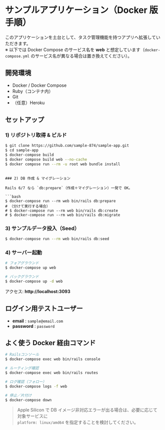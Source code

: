 # サンプルアプリケーション（Docker 版手順）

このアプリケーションを土台として、タスク管理機能を持つアプリへ拡張していただきます。  
※ 以下では Docker Compose のサービス名を **web** と想定しています（`docker-compose.yml` のサービス名が異なる場合は置き換えてください）。

## 開発環境

- Docker / Docker Compose
- Ruby（コンテナ内）
- Git
- （任意）Heroku

## セットアップ

### 1) リポジトリ取得 & ビルド

```bash
$ git clone https://github.com/sample-874/sample-app.git
$ cd sample-app
$ docker-compose build
$ docker compose build web --no-cache
$ docker compose run --rm -u root web bundle install
```

````

### 2) DB 作成 & マイグレーション

Rails 6/7 なら `db:prepare`（作成＋マイグレーション）一発で OK。

```bash
$ docker-compose run --rm web bin/rails db:prepare
# （分けて実行する場合）
# $ docker-compose run --rm web bin/rails db:create
# $ docker-compose run --rm web bin/rails db:migrate
````

### 3) サンプルデータ投入（Seed）

```bash
$ docker-compose run --rm web bin/rails db:seed
```

### 4) サーバー起動

```bash
# フォアグラウンド
$ docker-compose up web

# バックグラウンド
$ docker-compose up -d web
```

アクセス: **http://localhost:3093**

## ログイン用テストユーザー

- **email** : `sample@email.com`
- **password** : `password`

## よく使う Docker 経由コマンド

```bash
# Railsコンソール
$ docker-compose exec web bin/rails console

# ルーティング確認
$ docker-compose exec web bin/rails routes

# ログ確認（フォロー）
$ docker-compose logs -f web

# 停止／片付け
$ docker-compose down
```

> Apple Silicon で DB イメージ非対応エラーが出る場合は、必要に応じて対象サービスに  
> `platform: linux/amd64` を指定することを検討してください。
